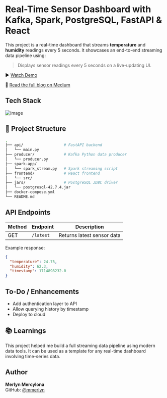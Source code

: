 
# Real-Time Sensor Dashboard with Kafka, Spark, PostgreSQL, FastAPI & React

This project is a real-time dashboard that streams **temperature** and **humidity** readings every 5 seconds. It showcases an end-to-end streaming data pipeline using:

> Displays sensor readings every 5 seconds on a live-updating UI.

▶️ [Watch Demo](https://drive.google.com/file/d/10sotn4D0T8xfHV6UxCW88erpHJdvhuak/view?usp=sharing) 

📝 [Read the full blog on Medium](https://medium.com/@merlynmercylona/building-a-live-sensor-monitoring-system-with-kafka-spark-postgresql-fastapi-react-e66a2aa10550)

## Tech Stack
![image](https://github.com/user-attachments/assets/4565c405-bdc6-4d29-9fb5-c46b84900389)

## 📁 Project Structure

```bash
.
├── api/                  # FastAPI backend
│   └── main.py
├── producer/             # Kafka Python data producer
│   └── producer.py
├── spark-app/
│   └── spark_stream.py   # Spark streaming script
├── frontend/             # React frontend
│   └── src/
├── jars/                 # PostgreSQL JDBC driver
│   └── postgresql-42.7.4.jar
├── docker-compose.yml
└── README.md
```

## API Endpoints

| Method | Endpoint     | Description              |
|--------|--------------|--------------------------|
| GET    | `/latest`    | Returns latest sensor data |

Example response:

```json
{
  "temperature": 24.75,
  "humidity": 62.3,
  "timestamp": 1714898232.0
}
```

## To-Do / Enhancements

- Add authentication layer to API
- Allow querying history by timestamp
- Deploy to cloud

## 📚 Learnings

This project helped me build a full streaming data pipeline using modern data tools. It can be used as a template for any real-time dashboard involving time-series data.

## Author

**Merlyn Mercylona**  
GitHub: [@mmerlyn](https://github.com/mmerlyn)
